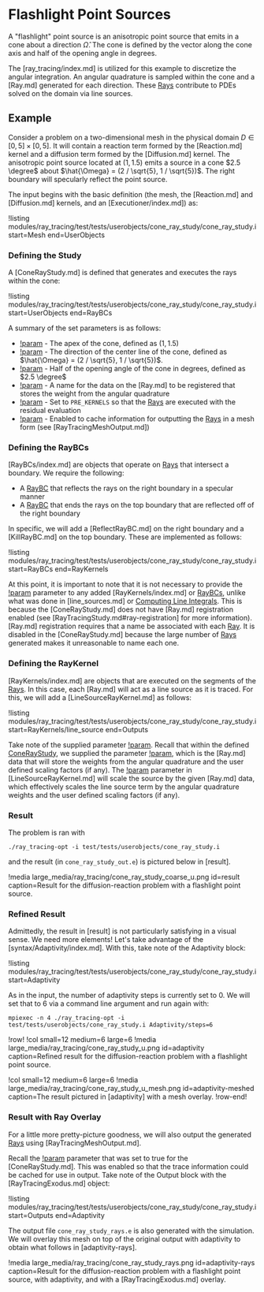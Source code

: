 # Flashlight Point Sources

A "flashlight" point source is an anisotropic point source that emits in a cone about a direction $\hat{\Omega}$. The cone is defined by the vector along the cone axis and half of the opening angle in degrees.

The [ray_tracing/index.md] is utilized for this example to discretize the angular integration. An angular quadrature is sampled within the cone and a [Ray.md] generated for each direction. These [Rays](Ray.md) contribute to PDEs solved on the domain via line sources.

## Example

Consider a problem on a two-dimensional mesh in the physical domain $D \in [0, 5] \times [0, 5]$. It will contain a reaction term formed by the [Reaction.md] kernel and a diffusion term formed by the [Diffusion.md] kernel. The anisotropic point source located at $(1, 1.5)$ emits a source in a cone $2.5 \degree$ about  $\hat{\Omega} = (2 / \sqrt{5}, 1 / \sqrt{5})$. The right boundary will specularly reflect the point source.

The input begins with the basic definition (the mesh, the [Reaction.md] and [Diffusion.md] kernels, and an [Executioner/index.md]) as:

!listing modules/ray_tracing/test/tests/userobjects/cone_ray_study/cone_ray_study.i start=Mesh end=UserObjects

### Defining the Study

A [ConeRayStudy.md] is defined that generates and executes the rays within the cone:

!listing modules/ray_tracing/test/tests/userobjects/cone_ray_study/cone_ray_study.i start=UserObjects end=RayBCs

A summary of the set parameters is as follows:

- [!param](/UserObjects/ConeRayStudy/start_points) - The apex of the cone, defined as $(1, 1.5)$
- [!param](/UserObjects/ConeRayStudy/directions) - The direction of the center line of the cone, defined as $\hat{\Omega} = (2 / \sqrt{5}, 1 / \sqrt{5})$.
- [!param](/UserObjects/ConeRayStudy/half_cone_angles) - Half of the opening angle of the cone in degrees, defined as $2.5 \degree$
- [!param](/UserObjects/ConeRayStudy/ray_data_name) - A name for the data on the [Ray.md] to be registered that stores the weight from the angular quadrature
- [!param](/UserObjects/ConeRayStudy/execute_on) - Set to `PRE_KERNELS` so that the [Rays](Ray.md) are executed with the residual evaluation
- [!param](/UserObjects/ConeRayStudy/always_cache_traces) - Enabled to cache information for outputting the [Rays](Ray.md) in a mesh form (see [RayTracingMeshOutput.md])

### Defining the RayBCs

[RayBCs/index.md] are objects that operate on [Rays](Ray.md) that intersect a boundary. We require the following:

- A [RayBC](RayBCs/index.md) that reflects the rays on the right boundary in a specular manner
- A [RayBC](RayBCs/index.md) that ends the rays on the top boundary that are reflected off of the right boundary

In specific, we will add a [ReflectRayBC.md] on the right boundary and a [KillRayBC.md] on the top boundary. These are implemented as follows:

!listing modules/ray_tracing/test/tests/userobjects/cone_ray_study/cone_ray_study.i start=RayBCs end=RayKernels

At this point, it is important to note that it is not necessary to provide the [!param](/RayBCs/KillRayBC/rays) parameter to any added [RayKernels/index.md] or [RayBCs](RayBCs/index.md), unlike what was done in [line_sources.md] or [Computing Line Integrals](line_integrals.md). This is because the [ConeRayStudy.md] does not have [Ray.md] registration enabled (see [RayTracingStudy.md#ray-registration] for more information). [Ray.md] registration requires that a name be associated with each [Ray](Ray.md). It is disabled in the [ConeRayStudy.md] because the large number of [Rays](Ray.md) generated makes it unreasonable to name each one.

### Defining the RayKernel

[RayKernels/index.md] are objects that are executed on the segments of the [Rays](Ray.md). In this case, each [Ray.md] will act as a line source as it is traced. For this, we will add a [LineSourceRayKernel.md] as follows:

!listing modules/ray_tracing/test/tests/userobjects/cone_ray_study/cone_ray_study.i start=RayKernels/line_source end=Outputs

Take note of the supplied parameter [!param](/RayKernels/LineSourceRayKernel/ray_data_factor_names). Recall that within the defined [ConeRayStudy](ConeRayStudy.md), we supplied the parameter [!param](/UserObjects/ConeRayStudy/ray_data_name), which is the [Ray.md] data that will store the weights from the angular quadrature and the user defined scaling factors (if any). The [!param](/RayKernels/LineSourceRayKernel/ray_data_factor_names) parameter in [LineSourceRayKernel.md] will scale the source by the given [Ray.md] data, which effectively scales the line source term by the angular quadrature weights and the user defined scaling factors (if any).

### Result

The problem is ran with

```
./ray_tracing-opt -i test/tests/userobjects/cone_ray_study.i
```

and the result (in `cone_ray_study_out.e`) is pictured below in [result].

!media large_media/ray_tracing/cone_ray_study_coarse_u.png id=result caption=Result for the diffusion-reaction problem with a flashlight point source.

### Refined Result

Admittedly, the result in [result] is not particularly satisfying in a visual sense. We need more elements! Let's take advantage of the [syntax/Adaptivity/index.md]. With this, take note of the Adaptivity block:

!listing modules/ray_tracing/test/tests/userobjects/cone_ray_study/cone_ray_study.i start=Adaptivity

As in the input, the number of adaptivity steps is currently set to 0. We will set that to 6 via a command line argument and run again with:

```
mpiexec -n 4 ./ray_tracing-opt -i test/tests/userobjects/cone_ray_study.i Adaptivity/steps=6
```

!row!
!col small=12 medium=6 large=6
!media large_media/ray_tracing/cone_ray_study_u.png
       id=adaptivity
       caption=Refined result for the diffusion-reaction problem with a flashlight point source.

!col small=12 medium=6 large=6
!media large_media/ray_tracing/cone_ray_study_u_mesh.png
      id=adaptivity-meshed
      caption=The result pictured in [adaptivity] with a mesh overlay.
!row-end!

### Result with Ray Overlay

For a little more pretty-picture goodness, we will also output the generated [Rays](Ray.md) using [RayTracingMeshOutput.md].

Recall the [!param](/UserObjects/ConeRayStudy/always_cache_traces) parameter that was set to true for the [ConeRayStudy.md]. This was enabled so that the trace information could be cached for use in output. Take note of the Output block with the [RayTracingExodus.md] object:

!listing modules/ray_tracing/test/tests/userobjects/cone_ray_study/cone_ray_study.i start=Outputs end=Adaptivity

The output file `cone_ray_study_rays.e` is also generated with the simulation. We will overlay this mesh on top of the original output with adaptivity to obtain what follows in [adaptivity-rays].

!media large_media/ray_tracing/cone_ray_study_rays.png id=adaptivity-rays caption=Result for the diffusion-reaction problem with a flashlight point source, with adaptivity, and with a [RayTracingExodus.md] overlay.
